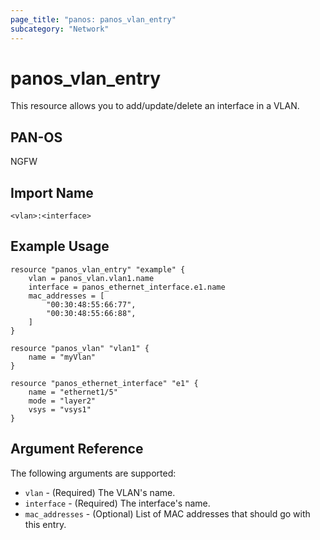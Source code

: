```yaml
---
page_title: "panos: panos_vlan_entry"
subcategory: "Network"
---
```


# panos_vlan_entry

This resource allows you to add/update/delete an interface in a VLAN.


## PAN-OS

NGFW


## Import Name

```shell
<vlan>:<interface>
```


## Example Usage

```hcl
resource "panos_vlan_entry" "example" {
    vlan = panos_vlan.vlan1.name
    interface = panos_ethernet_interface.e1.name
    mac_addresses = [
        "00:30:48:55:66:77",
        "00:30:48:55:66:88",
    ]
}

resource "panos_vlan" "vlan1" {
    name = "myVlan"
}

resource "panos_ethernet_interface" "e1" {
    name = "ethernet1/5"
    mode = "layer2"
    vsys = "vsys1"
}
```

## Argument Reference

The following arguments are supported:

* `vlan` - (Required) The VLAN's name.
* `interface` - (Required) The interface's name.
* `mac_addresses` - (Optional) List of MAC addresses that should go with this entry.
